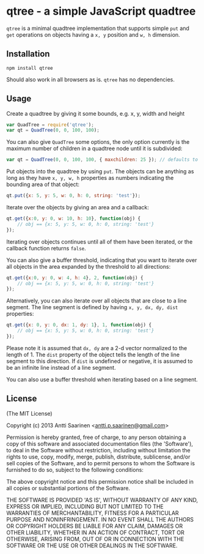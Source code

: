 qtree - a simple JavaScript quadtree
=====

`qtree` is a minimal quadtree implementation that supports simple `put` and `get` operations on objects having a `x, y` position and `w, h` dimension. 

Installation
---

```
npm install qtree
```

Should also work in all browsers as is. `qtree` has no dependencies.

Usage
---

Create a quadtree by giving it some bounds, e.g. x, y, width and height

```javascript
var QuadTree = require('qtree');
var qt = QuadTree(0, 0, 100, 100);
```

You can also give `QuadTree` some options, the only option currently is the maximum number of children in a quadtree node until it is subdivided:

```javascript
var qt = QuadTree(0, 0, 100, 100, { maxchildren: 25 }); // defaults to 25
```

Put objects into the quadtree by using `put`. The objects can be anything as long as they have `x, y, w, h` properties as numbers indicating the bounding area of that object:

```javascript
qt.put({x: 5, y: 5, w: 0, h: 0, string: 'test'});
```

Iterate over the objects by giving an area and a callback:

```javascript
qt.get({x:0, y: 0, w: 10, h: 10}, function(obj) {
    // obj == {x: 5, y: 5, w: 0, h: 0, string: 'test'}
});	     
```

Iterating over objects continues until all of them have been iterated, or the callback function returns `false`.

You can also give a buffer threshold, indicating that you want to iterate over all objects in the area expanded by the threshold to all directions:

```javascript
qt.get({x:0, y: 0, w: 4, h: 4}, 2, function(obj) {
    // obj == {x: 5, y: 5, w: 0, h: 0, string: 'test'}
});	     
```

Alternatively, you can also iterate over all objects that are close to a line segment. The line segment is defined by having `x, y, dx, dy, dist` properties:

```javascript
qt.get({x: 0, y: 0, dx: 1, dy: 1}, 1, function(obj) {
    // obj == {x: 5, y: 5, w: 0, h: 0, string: 'test'}
});
```

Please note it is assumed that `dx, dy` are a 2-d vector normalized to the length of 1. The `dist` property of the object tells the length of the line segment to this direction. If `dist` is undefined or negative, it is assumed to be an infinite line instead of a line segment.

You can also use a buffer threshold when iterating based on a line segment.

License
---

(The MIT License)

Copyright (c) 2013 Antti Saarinen &lt;antti.p.saarinen@gmail.com&gt;

Permission is hereby granted, free of charge, to any person obtaining a copy of this software and associated documentation files (the 'Software'), to deal in the Software without restriction, including without limitation the rights to use, copy, modify, merge, publish, distribute, sublicense, and/or sell copies of the Software, and to permit persons to whom the Software is furnished to do so, subject to the following conditions:

The above copyright notice and this permission notice shall be included in all copies or substantial portions of the Software.

THE SOFTWARE IS PROVIDED 'AS IS', WITHOUT WARRANTY OF ANY KIND, EXPRESS OR IMPLIED, INCLUDING BUT NOT LIMITED TO THE WARRANTIES OF MERCHANTABILITY, FITNESS FOR A PARTICULAR PURPOSE AND NONINFRINGEMENT. IN NO EVENT SHALL THE AUTHORS OR COPYRIGHT HOLDERS BE LIABLE FOR ANY CLAIM, DAMAGES OR OTHER LIABILITY, WHETHER IN AN ACTION OF CONTRACT, TORT OR OTHERWISE, ARISING FROM, OUT OF OR IN CONNECTION WITH THE SOFTWARE OR THE USE OR OTHER DEALINGS IN THE SOFTWARE.